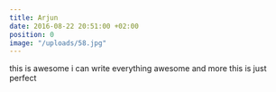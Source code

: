 ```yaml
---
title: Arjun
date: 2016-08-22 20:51:00 +02:00
position: 0
image: "/uploads/58.jpg"
---
```


this is awesome i can write everything awesome and more this is just perfect